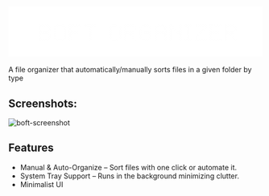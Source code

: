 ![BOFT Organizer](boft.png)

<p id="description">A file organizer that automatically/manually sorts files in a given folder by type</p>

<h2>Screenshots:</h2>

<img src="https://imgur.com/luW1zhm" alt="boft-screenshot" width="742" height="709/">

  
  
<h2>Features</h2>



*   Manual & Auto-Organize – Sort files with one click or automate it.
*   System Tray Support – Runs in the background minimizing clutter.
*   Minimalist UI
